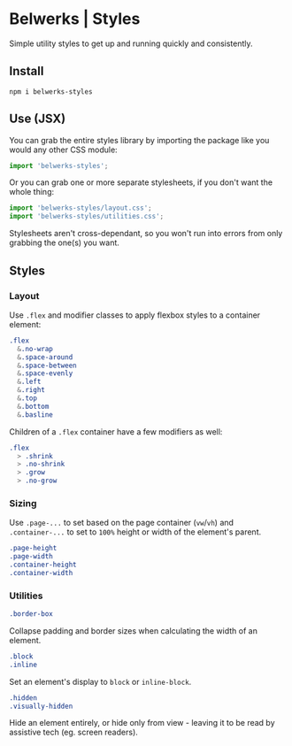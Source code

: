 # Belwerks | Styles

Simple utility styles to get up and running quickly and consistently.

## Install

```
npm i belwerks-styles
```

## Use (JSX)

You can grab the entire styles library by importing the package like you would any other CSS module:

```jsx
import 'belwerks-styles';
```

Or you can grab one or more separate stylesheets, if you don't want the whole thing:

```jsx
import 'belwerks-styles/layout.css';
import 'belwerks-styles/utilities.css';
```

Stylesheets aren't cross-dependant, so you won't run into errors from only grabbing the one(s) you want.

## Styles

### Layout

Use `.flex` and modifier classes to apply flexbox styles to a container element:

```css
.flex
  &.no-wrap
  &.space-around
  &.space-between
  &.space-evenly
  &.left
  &.right
  &.top
  &.bottom
  &.basline
```

Children of a `.flex` container have a few modifiers as well:

```css
.flex
  > .shrink
  > .no-shrink
  > .grow
  > .no-grow
```

### Sizing

Use  `.page-...` to set based on the page container (`vw`/`vh`) and `.container-...` to set to `100%` height or width of the element's parent.

```css
.page-height
.page-width
.container-height
.container-width
```

### Utilities

```css
.border-box
```

Collapse padding and border sizes when calculating the width of an element.

```css
.block
.inline
```

Set an element's display to `block` or `inline-block`.

```css
.hidden
.visually-hidden
```

Hide an element entirely, or hide only from view - leaving it to be read by assistive tech (eg. screen readers).